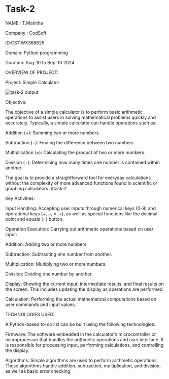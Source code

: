 
# Task-2

NAME : T.Mahitha

Company : CodSoft

ID:CS11WX368625

Domain: Python programming

Duration: Aug-10 to Sep-10 2024

OVERVIEW OF PROJECT:

Project: Simple Calculator

![task-2 output](https://github.com/user-attachments/assets/1d8dad1a-1456-47bd-8432-b3bb78519f2d)


Objective:

The objective of a simple calculator is to perform basic arithmetic operations to assist users in solving mathematical problems quickly and accurately. Typically, a simple calculator can handle operations such as:

Addition (+): Summing two or more numbers.

Subtraction (−): Finding the difference between two numbers.

Multiplication (×): Calculating the product of two or more numbers.

Division (÷): Determining how many times one number is contained within another.

The goal is to provide a straightforward tool for everyday calculations without the complexity of more advanced functions found in scientific or graphing calculators. #task-2


Key Activities:

Input Handling: Accepting user inputs through numerical keys (0-9) and operational keys (+, −, ×, ÷), as well as special functions like the decimal point and equals (=) button.

Operation Execution: Carrying out arithmetic operations based on user input:

Addition: Adding two or more numbers.

Subtraction: Subtracting one number from another.

Multiplication: Multiplying two or more numbers.

Division: Dividing one number by another.

Display: Showing the current input, intermediate results, and final results on the screen. This includes updating the display as operations are performed.

Calculation: Performing the actual mathematical computations based on user commands and input values.


TECHNOLOGIES USED:

A Python-based to-do list can be built using the following technologies:

Firmware: The software embedded in the calculator's microcontroller or microprocessor that handles the arithmetic operations and user interface. It is responsible for processing input, performing calculations, and controlling the display.

Algorithms: Simple algorithms are used to perform arithmetic operations. These algorithms handle addition, subtraction, multiplication, and division, as well as basic error checking.
